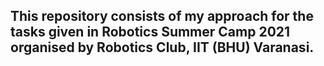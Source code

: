 ## This repository consists of my approach for the tasks given in Robotics Summer Camp 2021 organised by Robotics Club, IIT (BHU) Varanasi.

